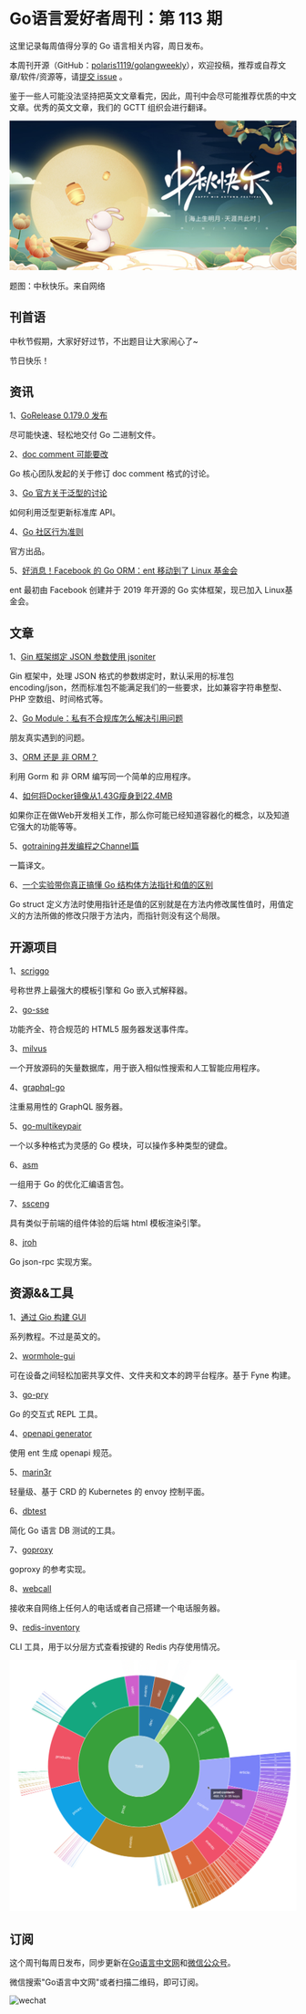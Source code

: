 # Go语言爱好者周刊：第 113 期

这里记录每周值得分享的 Go 语言相关内容，周日发布。

本周刊开源（GitHub：[polaris1119/golangweekly](https://github.com/polaris1119/golangweekly)），欢迎投稿，推荐或自荐文章/软件/资源等，请[提交 issue](https://github.com/polaris1119/golangweekly/issues) 。

鉴于一些人可能没法坚持把英文文章看完，因此，周刊中会尽可能推荐优质的中文文章。优秀的英文文章，我们的 GCTT 组织会进行翻译。

![](imgs/issue113/cover.png)

题图：中秋快乐。来自网络

## 刊首语

中秋节假期，大家好好过节，不出题目让大家闹心了~

节日快乐！

## 资讯

1、[GoRelease 0.179.0 发布](https://github.com/goreleaser/goreleaser/releases/tag/v0.179.0)

尽可能快速、轻松地交付 Go 二进制文件。

2、[doc comment 可能要改](https://github.com/golang/go/discussions/48305#thread-subscription-status)

Go 核心团队发起的关于修订 doc comment 格式的讨论。

3、[Go 官方关于泛型的讨论](https://github.com/golang/go/discussions/48287)

如何利用泛型更新标准库 API。

4、[Go 社区行为准则](https://go.dev/blog/conduct-2021)

官方出品。

5、[好消息！Facebook 的 Go ORM：ent 移动到了 Linux 基金会](https://mp.weixin.qq.com/s/EiDGs7RlO1lG5mkX6M4-fQ)

ent 最初由 Facebook 创建并于 2019 年开源的 Go 实体框架，现已加入 Linux基金会。

## 文章

1、[Gin 框架绑定 JSON 参数使用 jsoniter](https://mp.weixin.qq.com/s/8aORG-cd_a4nIHOLUYi6Ew)

Gin 框架中，处理 JSON 格式的参数绑定时，默认采用的标准包 encoding/json，然而标准包不能满足我们的一些要求，比如兼容字符串整型、PHP 空数组、时间格式等。

2、[Go Module：私有不合规库怎么解决引用问题](https://mp.weixin.qq.com/s/Q28LwtYfU7KH_Zy0VbHvOA)

朋友真实遇到的问题。

3、[ORM 还是 非 ORM？](https://mp.weixin.qq.com/s/IJ4oxnG0HekI_5jXHqzEhg)

利用 Gorm 和 非 ORM 编写同一个简单的应用程序。

4、[如何将Docker镜像从1.43G瘦身到22.4MB](https://mp.weixin.qq.com/s/S8V-CcdtiHNnQR8i69ZxjA)

如果你正在做Web开发相关工作，那么你可能已经知道容器化的概念，以及知道它强大的功能等等。

5、[gotraining并发编程之Channel篇](https://mp.weixin.qq.com/s/YJAJJErj0aRx6poriVQ-3A)

一篇译文。

6、[一个实验带你真正搞懂 Go 结构体方法指针和值的区别](https://juejin.cn/post/7007438001181556773)

Go struct 定义方法时使用指针还是值的区别就是在方法内修改属性值时，用值定义的方法所做的修改只限于方法内，而指针则没有这个局限。

## 开源项目

1、[scriggo](https://github.com/open2b/scriggo)

号称世界上最强大的模板引擎和 Go 嵌入式解释器。

2、[go-sse](https://github.com/tmaxmax/go-sse)

功能齐全、符合规范的 HTML5 服务器发送事件库。

3、[milvus](https://github.com/milvus-io/milvus)

一个开放源码的矢量数据库，用于嵌入相似性搜索和人工智能应用程序。

4、[graphql-go](https://github.com/graph-gophers/graphql-go)

注重易用性的 GraphQL 服务器。

5、[go-multikeypair](https://github.com/proofzero/go-multikeypair)

一个以多种格式为灵感的 Go 模块，可以操作多种类型的键盘。

6、[asm](https://github.com/segmentio/asm)

一组用于 Go 的优化汇编语言包。

7、[ssceng](https://github.com/yuriizinets/ssceng)

具有类似于前端的组件体验的后端 html 模板渲染引擎。

8、[jroh](https://github.com/go-tk/jroh)

Go json-rpc 实现方案。

## 资源&&工具

1、[通过 Gio 构建 GUI](https://jonegil.github.io/gui-with-gio/)

系列教程。不过是英文的。

2、[wormhole-gui](https://github.com/Jacalz/wormhole-gui)

可在设备之间轻松加密共享文件、文件夹和文本的跨平台程序。基于 Fyne 构建。

3、[go-pry](https://github.com/d4l3k/go-pry)

Go 的交互式 REPL 工具。

4、[openapi generator](https://entgo.io/blog/2021/09/10/openapi-generator/)

使用 ent 生成 openapi 规范。

5、[marin3r](https://github.com/3scale-ops/marin3r)

轻量级、基于 CRD 的 Kubernetes 的 envoy 控制平面。

6、[dbtest](https://github.com/RussellLuo/dbtest)

简化 Go 语言 DB 测试的工具。

7、[goproxy](https://github.com/adonovan/goproxy)

goproxy 的参考实现。

8、[webcall](https://github.com/mehrvarz/webcall)

接收来自网络上任何人的电话或者自己搭建一个电话服务器。

9、[redis-inventory](https://github.com/obukhov/redis-inventory)

CLI 工具，用于以分层方式查看按键的 Redis 内存使用情况。

![](imgs/issue113/redis-inventory.png)

## 订阅

这个周刊每周日发布，同步更新在[Go语言中文网](https://studygolang.com/go/weekly)和[微信公众号](https://weixin.sogou.com/weixin?query=Go%E8%AF%AD%E8%A8%80%E4%B8%AD%E6%96%87%E7%BD%91)。

微信搜索"Go语言中文网"或者扫描二维码，即可订阅。

![wechat](imgs/wechat.png)
